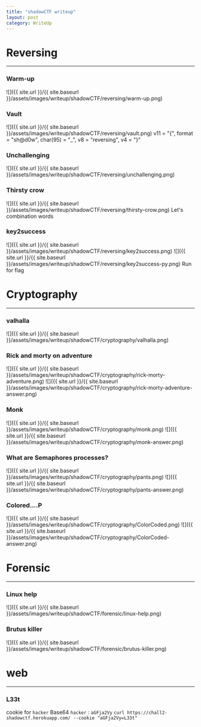 ```yaml
---
title: "shadowCTF writeup"
layout: post
category: WriteUp
---
```

# Reversing

---

### Warm-up
![]({{ site.url }}/{{ site.baseurl }}/assets/images/writeup/shadowCTF/reversing/warm-up.png)


### Vault
![]({{ site.url }}/{{ site.baseurl }}/assets/images/writeup/shadowCTF/reversing/vault.png)
v11 = "{", format = "sh@d0w", char(95) = "_", v8 = "reversing", v4 = "}"


### Unchallenging
![]({{ site.url }}/{{ site.baseurl }}/assets/images/writeup/shadowCTF/reversing/unchallenging.png)


### Thirsty crow
![]({{ site.url }}/{{ site.baseurl }}/assets/images/writeup/shadowCTF/reversing/thirsty-crow.png)
Let's combination words


### key2success
![]({{ site.url }}/{{ site.baseurl }}/assets/images/writeup/shadowCTF/reversing/key2success.png)
![]({{ site.url }}/{{ site.baseurl }}/assets/images/writeup/shadowCTF/reversing/key2success-py.png)
Run for flag



# Cryptography

---

<!--### Zero-Day-Rail
![]({{ site.url }}/{{ site.baseurl }}/assets/images/writeup/shadowCTF/cryptography/zero-day-rail.png)-->
### valhalla
![]({{ site.url }}/{{ site.baseurl }}/assets/images/writeup/shadowCTF/cryptography/valhalla.png)


### Rick and morty on adventure
![]({{ site.url }}/{{ site.baseurl }}/assets/images/writeup/shadowCTF/cryptography/rick-morty-adventure.png)
![]({{ site.url }}/{{ site.baseurl }}/assets/images/writeup/shadowCTF/cryptography/rick-morty-adventure-answer.png)


### Monk
![]({{ site.url }}/{{ site.baseurl }}/assets/images/writeup/shadowCTF/cryptography/monk.png)
![]({{ site.url }}/{{ site.baseurl }}/assets/images/writeup/shadowCTF/cryptography/monk-answer.png)


### What are Semaphores processes?
![]({{ site.url }}/{{ site.baseurl }}/assets/images/writeup/shadowCTF/cryptography/pants.png)
![]({{ site.url }}/{{ site.baseurl }}/assets/images/writeup/shadowCTF/cryptography/pants-answer.png)


### Colored....P
![]({{ site.url }}/{{ site.baseurl }}/assets/images/writeup/shadowCTF/cryptography/ColorCoded.png)
![]({{ site.url }}/{{ site.baseurl }}/assets/images/writeup/shadowCTF/cryptography/ColorCoded-answer.png)



# Forensic

---

### Linux help
![]({{ site.url }}/{{ site.baseurl }}/assets/images/writeup/shadowCTF/forensic/linux-help.png)


### Brutus killer
![]({{ site.url }}/{{ site.baseurl }}/assets/images/writeup/shadowCTF/forensic/brutus-killer.png)



# web

---

### L33t
cookie for `hacker`
Base64 `hacker` : `aGFja2Vy`
`curl https://chall2-shadowctf.herokuapp.com/ --cookie "aGFja2Vy=L33t"`
